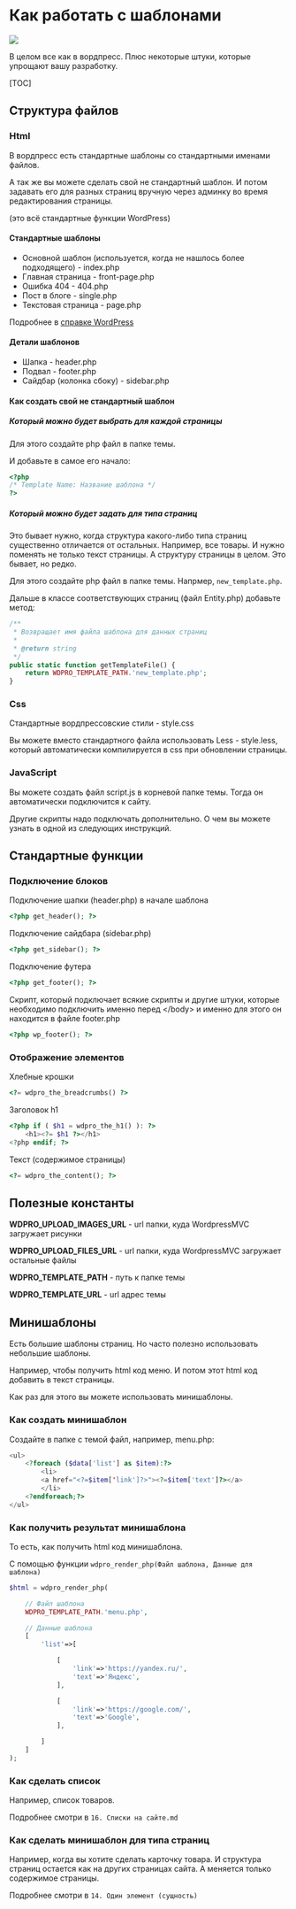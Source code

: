 # Как работать с шаблонами

[![](http://img.youtube.com/vi/yD7s5x5C_r8/0.jpg)](http://www.youtube.com/watch?v=yD7s5x5C_r8 "")



В целом все как в вордпресс. Плюс некоторые штуки, которые упрощают вашу разработку.

[TOC]

## Структура файлов

### Html

В вордпресс есть стандартные шаблоны со стандартными именами файлов.

А так же вы можете сделать свой не стандартный шаблон. И потом задавать его для разных страниц вручную через админку во время редактирования страницы.

(это всё стандартные функции WordPress)

#### Стандартные шаблоны

- Основной шаблон (используется, когда не нашлось более подходящего) - index.php
- Главная страница - front-page.php
- Ошибка 404 - 404.php
- Пост в блоге - single.php
- Текстовая страница - page.php

Подробнее в [справке WordPress](https://codex.wordpress.org/Иерархия_шаблонов)

#### Детали шаблонов

- Шапка - header.php
- Подвал - footer.php
- Сайдбар (колонка сбоку) - sidebar.php

#### Как создать свой не стандартный шаблон

##### Который можно будет выбрать для каждой страницы

Для этого создайте php файл в папке темы.

И добавьте в самое его начало:

```php
<?php
/* Template Name: Название шаблона */
?>
```

##### Который можно будет задать для типа страниц

Это бывает нужно, когда структура какого-либо типа страниц существенно отличается от остальных. Например, все товары. И нужно поменять не только текст страницы. А структуру страницы в целом. Это бывает, но редко.

Для этого создайте php файл в папке темы. Напрмер, `new_template.php`.

Дальше в классе соответствующих страниц (файл Entity.php) добавьте метод:

```php
/**
 * Возвращает имя файла шаблона для данных страниц
 *
 * @return string
 */
public static function getTemplateFile() {
    return WDPRO_TEMPLATE_PATH.'new_template.php';
}
```



### Css

Стандартные вордпрессовские стили - style.css

Вы можете вместо стандартного файла использовать Less - style.less, который автоматически компилируется в css при обновлении страницы.

### JavaScript

Вы можете создать файл script.js в корневой папке темы. Тогда он автоматически подключится к сайту.

Другие скрипты надо подключать дополнительно. О чем вы можете узнать в одной из следующих инструкций.

## Стандартные функции

### Подключение блоков

Подключение шапки (header.php) в начале шаблона

```php
<?php get_header(); ?>
```

Подключение сайдбара (sidebar.php)

```php
<?php get_sidebar(); ?>
```

Подключение футера

```php
<?php get_footer(); ?>
```

Скрипт, который подключает всякие скрипты и другие штуки, которые необходимо подключить именно перед \</body\> и именно для этого он находится в файле footer.php

```php
<?php wp_footer(); ?>
```

### Отображение элементов

Хлебные крошки

```php
<?= wdpro_the_breadcrumbs() ?>
```

Заголовок h1

```php
<?php if ( $h1 = wdpro_the_h1() ): ?>
	<h1><?= $h1 ?></h1>
<?php endif; ?>
```

Текст (содержимое страницы)

```php
<?= wdpro_the_content(); ?>
```



## Полезные константы

**WDPRO_UPLOAD_IMAGES_URL** - url папки, куда WordpressMVC загружает рисунки

**WDPRO_UPLOAD_FILES_URL** - url папки, куда WordpressMVC загружает остальные файлы

**WDPRO_TEMPLATE_PATH** - путь к папке темы

**WDPRO_TEMPLATE_URL** - url адрес темы



## Минишаблоны

Есть большие шаблоны страниц. Но часто полезно использовать небольшие шаблоны.

Например, чтобы получить html код меню. И потом этот html код добавить в текст страницы.

Как раз для этого вы можете использовать минишаблоны.



### Как создать минишаблон

Создайте в папке с темой файл, например, menu.php:

```php
<ul>
    <?foreach ($data['list'] as $item):?>
        <li>
        <a href="<?=$item['link']?>"><?=$item['text']?></a>
        </li>
    <?endforeach;?>
</ul>
```



### Как получить результат минишаблона

То есть, как получить html код минишаблона.

С помощью функции `wdpro_render_php(Файл шаблона, Данные для шаблона)`

```php
$html = wdpro_render_php(

    // Файл шаблона
    WDPRO_TEMPLATE_PATH.'menu.php',

    // Данные шаблона
    [
        'list'=>[

            [
                'link'=>'https://yandex.ru/',
                'text'=>'Яндекс',
            ],

            [
                'link'=>'https://google.com/',
                'text'=>'Google',
            ],

        ]
    ]
);
```



### Как сделать список

Например, список товаров.

Подробнее смотри в `16. Списки на сайте.md`



### Как сделать минишаблон для типа страниц

Например, когда вы хотите сделать карточку товара. И структура страниц остается как на других страницах сайта. А меняется только содержимое страницы.

Подробнее смотри в `14. Один элемент (сущность)`